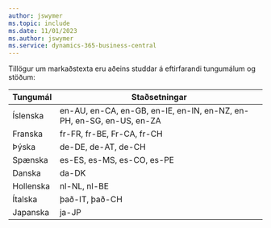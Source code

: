 ```yaml
---
author: jswymer
ms.topic: include
ms.date: 11/01/2023
ms.author: jswymer
ms.service: dynamics-365-business-central
---
```

Tillögur um markaðstexta eru aðeins studdar á eftirfarandi tungumálum og stöðum:

|Tungumál|Staðsetningar|
|-|-|
|Íslenska|en-AU, en-CA, en-GB, en-IE, en-IN, en-NZ, en-PH, en-SG, en-US, en-ZA|
|Franska|fr-FR, fr-BE, Fr-CA, fr-CH|
|Þýska|de-DE, de-AT, de-CH|
|Spænska |es-ES, es-MS, es-CO, es-PE|
|Danska|da-DK|
|Hollenska|nl-NL, nl-BE|
|Ítalska|það-IT, það-CH|
|Japanska|ja-JP|
